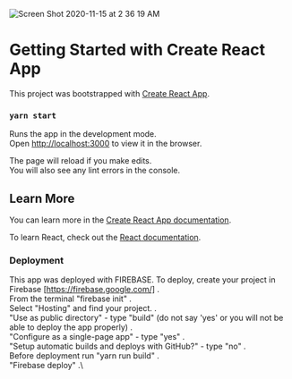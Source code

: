 ![Screen Shot 2020-11-15 at 2 36 19 AM](https://user-images.githubusercontent.com/59614789/99179398-65155900-26eb-11eb-80a2-209de4c8741b.png)

# Getting Started with Create React App

This project was bootstrapped with [Create React App](https://github.com/facebook/create-react-app).

### `yarn start`

Runs the app in the development mode.\
Open [http://localhost:3000](http://localhost:3000) to view it in the browser.

The page will reload if you make edits.\
You will also see any lint errors in the console.

## Learn More

You can learn more in the [Create React App documentation](https://facebook.github.io/create-react-app/docs/getting-started).

To learn React, check out the [React documentation](https://reactjs.org/).

### Deployment

This app was deployed with FIREBASE. To deploy, create your project in Firebase [https://firebase.google.com/] .\
 From the terminal "firebase init" .\
 Select "Hosting" and find your project. .\
 "Use as public directory" - type "build" (do not say 'yes' or you will not be able to deploy the app properly) .\
 "Configure as a single-page app" - type "yes" .\
 "Setup automatic builds and deploys with GitHub?" - type "no" .\
  Before deployment run "yarn run build"  .\
 "Firebase deploy" .\
